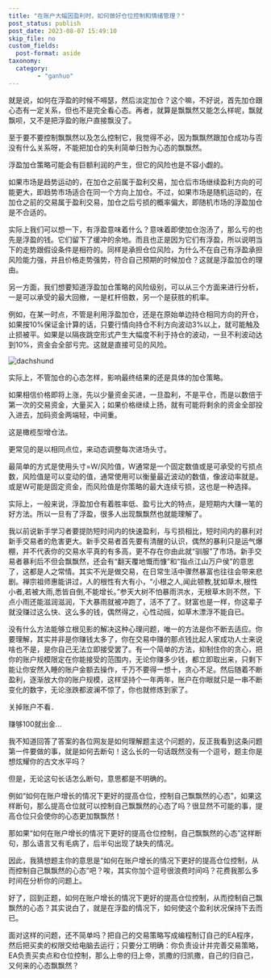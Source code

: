 ```yaml
---
title: "在账户大幅因盈利时，如何做好仓位控制和情绪管理？"
post_status: publish
post_date: 2023-08-07 15:49:10
skip_file: no
custom_fields: 
  post-format: aside
taxonomy:
  category:
        - "ganhuo"
---
```


就是说，如何在浮盈的时候不嘚瑟，然后淡定加仓？这个嘛，不好说，首先加仓跟心态有一定关系，但也不是完全看心态。再者，就算是飘飘然又能怎么样呢，飘就飘呗，又不是把浮盈的账户直接飘没了。

至于要不要控制飘飘然以及怎么控制它，我觉得不必，因为飘飘然跟加仓成功与否没有什么关系呀，不能把加仓的失利简单归咎为心态的飘飘然。

浮盈加仓策略可能会有巨额利润的产生，但它的风险也是不容小觑的。

如果市场是趋势运动的，在加仓之前属于盈利交易，加仓后市场继续盈利方向的可能更大，即趋势市场适合在同一个方向上加仓。不过，如果市场是随机运动的，在加仓之前的交易属于盈利交易，加仓之后亏损的概率偏大，即随机市场的浮盈加仓是不合适的。

实际上我们可以想一下，有浮盈意味着什么？意味着即使加仓泡汤了，那么亏的也先是浮盈的钱。它们留下了缓冲的余地。而且也正是因为它们有浮盈，所以说明当下的走势跟假设条件是相符的。同样是承担仓位风险，为什么不在自己有浮盈承担风险能力强，并且价格走势强势，符合自己预期的时候加仓？这就是浮盈加仓的理由。

另一方面，我们想要知道浮盈加仓策略的风险级别，可以从三个方面来进行分析，一是可以承受的最大回撤，一是杠杆倍数，另一个是获胜的机率。

例如，在某一时点，不管是利用浮盈加仓，还是在原始单边持仓相同方向的开仓，如果按10%保证金计算的话，只要行情向持仓不利方向波动3%以上，就可能触及止损被平。如果是以隔夜跳空形式产生大幅度不利于持仓的波动，一旦不利波动达到10%，资金会全部亏完。这就是直接可见的风险。

![dachshund](https://cdn.fendou.la/funstoutiao/2020/12/160445029.jpg "51.jpg")

实际上，不管加仓的心态怎样，影响最终结果的还是具体的加仓策略。

如果相信价格即将上涨，先以少量资金买进，一旦盈利，不是平仓，而是以数倍于第一次的交易资金，大量买入；如果价格继续上扬，就有可能将剩余的资金全部投入进去，加码资金两端轻，中间重。

这是橄榄型增仓法。

更常见的是以相同点位，来动态调整每次进场头寸。

最简单的方式是使用头寸=W/风险值，W通常是一个固定数值或是可承受的亏损点数，风险值是可以变动的值，通常使用可以衡量最近波动的数值，像波动率就是。或是W可能是固定资金，而风险值是你策略的最大连续亏损，这也是一种选择。

实际上，一般来说，浮盈加仓有着胜率低、盈亏比大的特点，是短期内大赚一笔的好方法。所以一旦有了浮盈，很多人出现飘飘然也就能理解了。

我以前说新手学习者要提防短时间内的快速盈利，与亏损相比，短时间内的暴利对新手交易者的危害更大。新手交易者首先要有清醒的认识，偶然的暴利只是运气爆棚，并不代表你的交易水平真的有多高，更不存在你由此就“驯服”了市场。新手交易者暴利后不但会飘飘然，还会有“翻天覆地慨而慷”和“指点江山万户侯”的意思了，这都是人之常情。其实不光是做交易，在日常生活中骤然暴富也往往会带来悲剧。禅宗祖师惠能讲过，人的根性有大有小，“小根之人,闻此顿教,犹如草木,根性小者,若被大雨,悉皆自倒,不能增长。”参天大树不怕暴雨洪水，无根草木则不然，下点小雨还能滋润滋润，下大暴雨就被冲跑了，活不了了。财富也是一样，你这辈子就没赚过这么快、这么多的钱，偶然得之，心性动摇，如草木漂浮不能自已。

没有什么方法能够立根见影的解决这种心理问题，唯一的方法是你不断去适应。你要理解，其实并非是你赚钱太多了，​你在交易中赚的那点钱比起人家成功人士来说啥也不是，是你自己无法立即接受罢了。有一个简单的方法，抑制住你的贪心，把你的账户规模限定在你能接受的范围内，无论你赚多少钱，都立即取出来，只剩下能让你安然入睡的账户金额去操作，千万不要得一想十，贪心不足。然后随着不断盈利，逐渐放大你的账户规模，这样坚持个一年两年，账户在你眼就只是一串不断变化的数字，无论涨跌都波澜不惊了，你也就修炼到家了。

关掉账户不看．

赚够100就出金...

我不知道回答了答案的各位网友是如何理解题主这个问题的，反正我看到这条问题第一件要做的事，就是如何去断句！这么长的一句话既然没有一个逗号，题主你是想炫耀你的古文水平吗？

但是，无论这句长话怎么断句，意思都是不明确的。

例如“如何在账户增长的情况下更好的提高仓位，控制自己飘飘然的心态”，如果这样断句，那么提高仓位就可以控制自己飘飘然的心态了吗？很显然不可能的事，提高仓位只会使你的心态更加飘飘然！

那如果“如何在账户增长的情况下更好的提高仓位控制，自己飘飘然的心态”这样断句，那么语言又有毛病了，后半句出现了缺失的情况。

因此，我猜想题主你的意思是“如何在账户增长的情况下更好的提高仓位控制，从而控制自己飘飘然的心态”吧？唉，其实你加个逗号很浪费时间吗？花费我那么多时间在分析你的问题上。

好了，回到正题，如何在账户增长的情况下更好的提高仓位控制，从而控制自己飘飘然的心态？其实说白了，就是在浮盈的情况下，如何使这个盈利状况保持下去而已。

面对这样的问题，还不简单吗？把自己的交易策略写成编程制订自己的EA程序，然后把买卖的权限交给电脑去运行；只要分工明确：你负责设计并完善交易策略，EA负责买卖点和仓位控制，那么上帝的归上帝，凯撒的归凯撒，自己的归自己，又何来的心态飘飘然？

